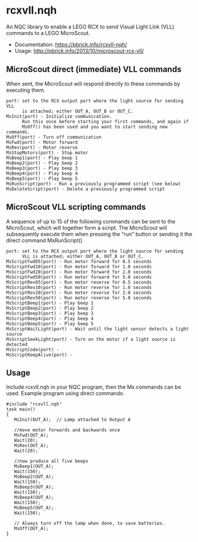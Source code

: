 rcxvll.nqh
==========
An NQC library to enable a LEGO RCX to send Visual Light Link (VLL) commands to a LEGO MicroScout.
* Documentation: https://pbrick.info/rcxvll-nqh/
* Usage: http://pbrick.info/2013/10/microscout-rcx-vll/

## MicroScout direct (immediate) VLL commands
When sent, the MicroScout will respond directly to these commands by executing them.

```
port: set to the RCX output port where the light source for sending VLL
      is attached; either OUT_A, OUT_B or OUT_C. 
MsInit(port) - Initialize communication. 
      Run this once before starting your first commands, and again if 
      MsOff() has been used and you want to start sending new commands.
MsOff(port) - Turn off communication
MsFwd(port) - Motor forward
MsRev(port) - Motor reverse
MsStopMotors(port) - Stop motor
MsBeep1(port) - Play beep 1
MsBeep2(port) - Play beep 2
MsBeep3(port) - Play beep 3
MsBeep4(port) - Play beep 4
MsBeep5(port) - Play beep 5
MsRunScript(port) - Run a previously programmed script (see below)
MsDeleteScript(port) - Delete a previously programmed script
```

## MicroScout VLL scripting commands
A sequence of up to 15 of the following commands can be sent to the MicroScout, which will together form a script. The MicroScout will subsequently execute them when pressing the “run” button or sending it the direct command MsRunScript().

```
port: set to the RCX output port where the light source for sending
      VLL is attached; either OUT_A, OUT_B or OUT_C.
MsScriptFwd05(port) - Run motor forward for 0.5 seconds
MsScriptFwd10(port) - Run motor forward for 1.0 seconds
MsScriptFwd20(port) - Run motor forward for 2.0 seconds
MsScriptFwd50(port) - Run motor forward for 5.0 seconds
MsScriptRev05(port) - Run motor reverse for 0.5 seconds
MsScriptRev10(port) - Run motor reverse for 1.0 seconds
MsScriptRev20(port) - Run motor reverse for 2.0 seconds
MsScriptRev50(port) - Run motor reverse for 5.0 seconds
MsScriptBeep1(port) - Play beep 1
MsScriptBeep2(port) - Play beep 2
MsScriptBeep3(port) - Play beep 3
MsScriptBeep4(port) - Play beep 4
MsScriptBeep5(port) - Play beep 5
MsScriptWaitLight(port) - Wait until the light sensor detects a light source
MsScriptSeekLight(port) - Turn on the motor if a light source is detected
MsScriptCode(port) - 
MsScriptKeepAlive(port) -
```

## Usage
Include rcxvll.nqh in your NQC program, then the Ms commands can be used.
Example program using direct commands:

```
#include "rcxvll.nqh"
task main()
{
   MsInit(OUT_A);  // Lamp attached to Output A

   //move motor forwards and backwards once
   MsFwd(OUT_A);
   Wait(20);
   MsRev(OUT_A);
   Wait(20);

   //now produce all five beeps
   MsBeep1(OUT_A);
   Wait(150);
   MsBeep2(OUT_A);
   Wait(150);
   MsBeep3(OUT_A);
   Wait(150);
   MsBeep4(OUT_A);
   Wait(150);
   MsBeep5(OUT_A);
   Wait(150);

   // Always turn off the lamp when done, to save batteries.
   MsOff(OUT_A); 
}
```
